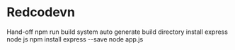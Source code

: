 # Redcodevn
Hand-off
npm run build
system auto generate build directory
install express node js
npm install express --save
node app.js
